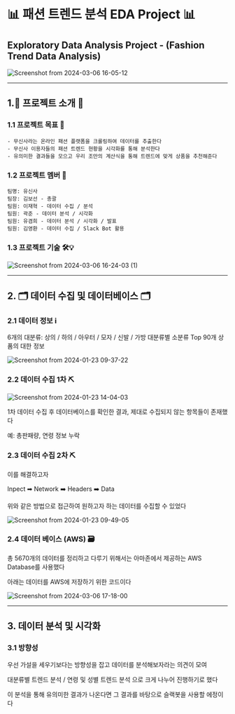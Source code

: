 # 📊 패션 트렌드 분석 EDA Project 📊

## Exploratory Data Analysis Project - (Fashion Trend Data Analysis)


![Screenshot from 2024-03-06 16-05-12](https://github.com/addinedu-ros-4th/eda-repo-3/assets/155615876/b96088ff-ee1d-4819-be2b-bdf59cefb798)

---

## 1.🤔 프로젝트 소개 🤔

### 1.1 프로젝트 목표 🎯 

```
- 무신사라는 온라인 패션 플랫폼을 크롤링하여 데이터를 추출한다
- 무신사 이용자들의 패션 트렌드 현황을 시각화를 통해 분석한다
- 유의미한 결과들을 모으고 우리 조만의 계산식을 통해 트렌드에 맞게 상품을 추천해준다

```

### 1.2 프로젝트 멤버 👥

```
팀명: 유신사
팀장: 김보선 - 총괄
팀원: 이재혁 - 데이터 수집 / 분석
팀원: 곽준 - 데이터 분석 / 시각화
팀원: 유겸희 - 데이터 분석 / 시각화 / 발표
팀원: 김영환 - 데이터 수집 / Slack Bot 활용

```

### 1.3 프로젝트 기술 🛠💡

![Screenshot from 2024-03-06 16-24-03 (1)](https://github.com/addinedu-ros-4th/eda-repo-3/assets/155615876/2cac35c3-d4a6-43ef-9773-f928a6243d63)


---

## 2. 🗂️ 데이터 수집 및 데이터베이스 🗂️

### 2.1 데이터 정보 ℹ️

6개의 대분류: 상의 / 하의 / 아우터 / 모자 / 신발 / 가방
대분류별 소분류 Top 90개 상품의 대한 정보

![Screenshot from 2024-01-23 09-37-22](https://github.com/addinedu-ros-4th/eda-repo-3/assets/155615876/4379decc-f104-4896-a19f-e61a7d43a2bc)

### 2.2 데이터 수집 1차 ⛏️

![Screenshot from 2024-01-23 14-04-03](https://github.com/addinedu-ros-4th/eda-repo-3/assets/155615876/556f56ef-7810-42bf-9b67-3ee1d60fef0e)

1차 데이터 수집 후 데이터베이스를 확인한 결과, 제대로 수집되지 않는 항목들이 존재했다

예: 총판패량, 연령 정보 누락

### 2.3 데이터 수집 2차 ⛏️

이를 해결하고자 

Inpect ➡ Network ➡️ Headers ➡️ Data

위와 같은 방법으로 접근하여 원하고자 하는 데이터를 수집할 수 있었다

![Screenshot from 2024-01-23 09-49-05](https://github.com/addinedu-ros-4th/eda-repo-3/assets/155615876/6a05498e-d2dd-4d49-929e-3c02820f154e)

### 2.4 데이터 베이스 (AWS) 🗃️

총 5670개의 데이터를 정리하고 다루기 위해서는 아마존에서 제공하는 AWS Database를 사용했다

아래는 데이터를 AWS에 저장하기 위한 코드이다

![Screenshot from 2024-03-06 17-18-00](https://github.com/addinedu-ros-4th/eda-repo-3/assets/155615876/7df3aa1b-e7b0-4a28-9c2f-02e3bf22deee)

***

## 3. 데이터 분석 및 시각화

### 3.1 방향성

우선 가설을 세우기보다는 방향성을 잡고 데이터를 분석해보자라는 의견이 모여 

대분류별 트렌드 분석 / 연령 및 성별 트렌드 분석 으로 크게 나누어 진행하기로 했다

이 분석을 통해 유의미한 결과가 나온다면 그 결과를 바탕으로 슬랙봇을 사용할 에정이다
